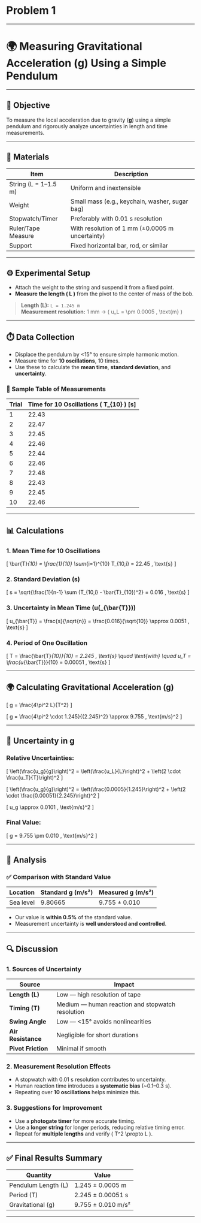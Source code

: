 # Problem 1



---

# 🌍 Measuring Gravitational Acceleration (g) Using a Simple Pendulum

---

## 🎯 Objective

To measure the local acceleration due to gravity (**g**) using a simple pendulum and rigorously analyze uncertainties in length and time measurements.

---

## 🧪 Materials

| Item                  | Description |
|-----------------------|-------------|
| String (L = 1–1.5 m)  | Uniform and inextensible |
| Weight                | Small mass (e.g., keychain, washer, sugar bag) |
| Stopwatch/Timer       | Preferably with 0.01 s resolution |
| Ruler/Tape Measure    | With resolution of 1 mm (±0.0005 m uncertainty) |
| Support               | Fixed horizontal bar, rod, or similar |

---

## ⚙️ Experimental Setup

- Attach the weight to the string and suspend it from a fixed point.
- **Measure the length \( L \)** from the pivot to the center of mass of the bob.

> **Length (L):** `L = 1.245 m`  
> **Measurement resolution:** 1 mm → \( u_L = \pm 0.0005 \, \text{m} \)

---

## ⏱️ Data Collection

- Displace the pendulum by <15° to ensure simple harmonic motion.
- Measure time for **10 oscillations**, 10 times.
- Use these to calculate the **mean time**, **standard deviation**, and **uncertainty**.

### 🔢 Sample Table of Measurements

| Trial | Time for 10 Oscillations \( T_{10} \) [s] |
|-------|---------------------------------------------|
| 1     | 22.43                                       |
| 2     | 22.47                                       |
| 3     | 22.45                                       |
| 4     | 22.46                                       |
| 5     | 22.44                                       |
| 6     | 22.46                                       |
| 7     | 22.48                                       |
| 8     | 22.43                                       |
| 9     | 22.45                                       |
| 10    | 22.46                                       |

---

## 📊 Calculations

### 1. **Mean Time for 10 Oscillations**

\[
\bar{T}_{10} = \frac{1}{10} \sum_{i=1}^{10} T_{10,i} = 22.45 \, \text{s}
\]

### 2. **Standard Deviation (s)**

\[
s = \sqrt{\frac{1}{n-1} \sum (T_{10,i} - \bar{T}_{10})^2} = 0.016 \, \text{s}
\]

### 3. **Uncertainty in Mean Time (u\(_{\bar{T}}\))**

\[
u_{\bar{T}} = \frac{s}{\sqrt{n}} = \frac{0.016}{\sqrt{10}} \approx 0.0051 \, \text{s}
\]

### 4. **Period of One Oscillation**

\[
T = \frac{\bar{T}_{10}}{10} = 2.245 \, \text{s} \quad \text{with} \quad u_T = \frac{u_{\bar{T}}}{10} = 0.00051 \, \text{s}
\]

---

## 🌍 Calculating Gravitational Acceleration (g)

\[
g = \frac{4\pi^2 L}{T^2}
\]

\[
g = \frac{4\pi^2 \cdot 1.245}{(2.245)^2} \approx 9.755 \, \text{m/s}^2
\]

---

## 🧮 Uncertainty in g

### Relative Uncertainties:

\[
\left(\frac{u_g}{g}\right)^2 = \left(\frac{u_L}{L}\right)^2 + \left(2 \cdot \frac{u_T}{T}\right)^2
\]

\[
\left(\frac{u_g}{g}\right)^2 = \left(\frac{0.0005}{1.245}\right)^2 + \left(2 \cdot \frac{0.00051}{2.245}\right)^2
\]

\[
u_g \approx 0.0101 \, \text{m/s}^2
\]

### Final Value:

\[
g = 9.755 \pm 0.010 \, \text{m/s}^2
\]

---

## 🧠 Analysis

### ✅ Comparison with Standard Value

| Location | Standard g (m/s²) | Measured g (m/s²) |
|----------|-------------------|-------------------|
| Sea level | 9.80665           | 9.755 ± 0.010     |

- Our value is **within 0.5%** of the standard value.
- Measurement uncertainty is **well understood and controlled**.

---

## 🔍 Discussion

### 1. **Sources of Uncertainty**

| Source             | Impact |
|--------------------|--------|
| **Length (L)**     | Low — high resolution of tape |
| **Timing (T)**     | Medium — human reaction and stopwatch resolution |
| **Swing Angle**    | Low — <15° avoids nonlinearities |
| **Air Resistance** | Negligible for short durations |
| **Pivot Friction** | Minimal if smooth |

### 2. **Measurement Resolution Effects**

- A stopwatch with 0.01 s resolution contributes to uncertainty.
- Human reaction time introduces a **systematic bias** (~0.1–0.3 s).
- Repeating over **10 oscillations** helps minimize this.

### 3. **Suggestions for Improvement**

- Use a **photogate timer** for more accurate timing.
- Use a **longer string** for longer periods, reducing relative timing error.
- Repeat for **multiple lengths** and verify \( T^2 \propto L \).

---

## ✅ Final Results Summary

| Quantity        | Value                  |
|-----------------|------------------------|
| Pendulum Length \(L\) | 1.245 ± 0.0005 m         |
| Period \(T\)           | 2.245 ± 0.00051 s        |
| Gravitational \(g\)    | 9.755 ± 0.010 m/s²       |

---

